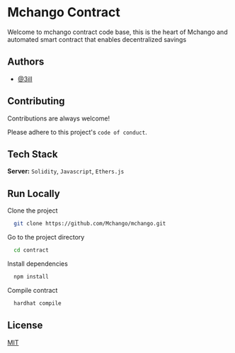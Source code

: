 # Mchango Contract

Welcome to mchango contract code base, this is the heart of Mchango and automated smart contract that enables decentralized savings

## Authors

- [@3ill](https://www.github.com/3ill)

## Contributing

Contributions are always welcome!

Please adhere to this project's `code of conduct`.

## Tech Stack

**Server:** `Solidity`, `Javascript`, `Ethers.js`

## Run Locally

Clone the project

```bash
  git clone https://github.com/Mchango/mchango.git
```

Go to the project directory

```bash
  cd contract
```

Install dependencies

```bash
  npm install
```

Compile contract

```bash
  hardhat compile
```

## License

[MIT](https://choosealicense.com/licenses/mit/)
